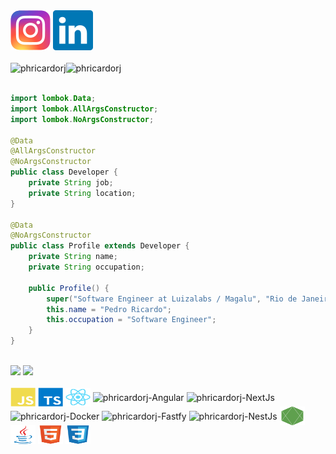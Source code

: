 <div> 
  <a href="https://instagram.com/phricardorj" target="_blank" rel="noopener"><img src="https://github.com/CLorant/readme-social-icons/blob/main/large/filled/instagram.svg" target="_blank"></a>
  <a href="https://www.linkedin.com/in/phricardorj" target="_blank" rel="noopener"><img src="https://raw.githubusercontent.com/CLorant/readme-social-icons/main/large/filled/linkedin.svg" target="_blank"></a> 
</div>

<br>

<div style="display: flex">
<img src = "https://komarev.com/ghpvc/?username=phricardo&label=Profile%20views&color=00ee64" alt="phricardorj"  style="float:right, margin-right:10px"/>
<img src="https://img.shields.io/github/followers/phricardo?label=Follow&color=00ee64" alt="phricardorj" style="float:left" />
</div>

<br>

```java
import lombok.Data;
import lombok.AllArgsConstructor;
import lombok.NoArgsConstructor;

@Data
@AllArgsConstructor
@NoArgsConstructor
public class Developer {
    private String job;
    private String location;
}

@Data
@NoArgsConstructor
public class Profile extends Developer {
    private String name;
    private String occupation;

    public Profile() {
        super("Software Engineer at Luizalabs / Magalu", "Rio de Janeiro / RJ");
        this.name = "Pedro Ricardo";
        this.occupation = "Software Engineer";
    }
}
```

<br>

<div>
<img height="180em" src="https://github-readme-stats.vercel.app/api/top-langs/?username=phricardorj&title_color=00ee64&text_color=fff&icon_color=fff&bg_color=181818" />
<img height="180em" src="https://github-readme-stats.vercel.app/api?username=phricardorj&show_icons=true&title_color=00ee64&text_color=fff&icon_color=00ee64&bg_color=181818" />
</div>

<br>

<div style="display: inline_block">
  <img align="center" alt="phricardorj-Js" height="30" width="40" src="https://raw.githubusercontent.com/devicons/devicon/master/icons/javascript/javascript-plain.svg">
  <img align="center" alt="phricardorj-Ts" height="30" width="40" src="https://raw.githubusercontent.com/devicons/devicon/master/icons/typescript/typescript-plain.svg">
  <img align="center" alt="phricardorj-React" height="30" width="40" src="https://raw.githubusercontent.com/devicons/devicon/master/icons/react/react-original.svg">
  <img align="center" alt="phricardorj-Angular" height="30" width="40" src="https://cdn.jsdelivr.net/gh/devicons/devicon/icons/angularjs/angularjs-plain.svg">
  <img align="center" alt="phricardorj-NextJs" height="30" width="40" src="https://cdn.jsdelivr.net/gh/devicons/devicon/icons/nextjs/nextjs-plain.svg">
  <img align="center" alt="phricardorj-Docker" height="30" width="40" src="https://cdn.jsdelivr.net/gh/devicons/devicon/icons/docker/docker-plain.svg">
  <img align="center" alt="phricardorj-Fastfy" height="30" width="40" src="https://cdn.jsdelivr.net/gh/devicons/devicon/icons/fastapi/fastapi-plain.svg">
  <img align="center" alt="phricardorj-NestJs" height="30" width="40" src="https://cdn.jsdelivr.net/gh/devicons/devicon/icons/nestjs/nestjs-original.svg">
  <img align="center" alt="phricardorj-NodeJs" height="30" width="40" src="https://raw.githubusercontent.com/devicons/devicon/00f02ef57fb7601fd1ddcc2fe6fe670fef3ae3e4/icons/nodejs/nodejs-plain.svg">
  <img align="center" alt="phricardorj-Java" height="30" width="40" src="https://raw.githubusercontent.com/devicons/devicon/master/icons/java/java-original.svg">
  <img align="center" alt="phricardorj-HTML" height="30" width="40" src="https://raw.githubusercontent.com/devicons/devicon/master/icons/html5/html5-original.svg">
  <img align="center" alt="phricardorj-CSS" height="30" width="40" src="https://raw.githubusercontent.com/devicons/devicon/master/icons/css3/css3-original.svg">
</img>




